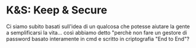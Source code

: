 # K&S: Keep & Secure

Ci siamo subito basati sull'idea di un qualcosa che potesse aiutare la gente a semplificarsi la vita... così abbiamo detto "perchè non fare un gestore di password basato interamente in cmd e scritto in criptografia "End to End"?
